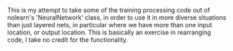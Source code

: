 This is my attempt to take some of the training processing code out of nolearn's 'NeuralNetwork' class, in order to use it in more diverse situations than just layered nets, in particular where we have more than one input location, or output location.  This is basically an exercise in rearranging code, I take no credit for the functionality.
